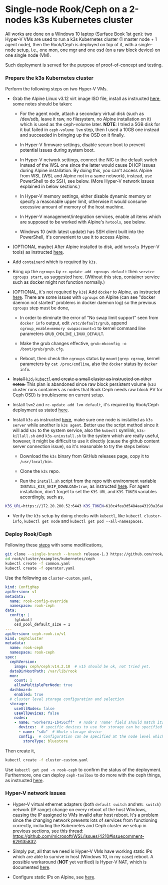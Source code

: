 # Single-node Rook/Ceph on a 2-nodes k3s Kubernetes cluster

All works are done on a Windows 10 laptop (Surface Book 1st gen): two Hyper-V VMs are used to run a k3s Kubernetes cluster (1 master node + 1 agent node), then the Rook/Ceph is deployed on top of it, with a single-node setup, i.e., one mon, one mgr and one osd (on a raw block device) on one single node (VM).

Such deployment is served for the purpose of proof-of-concept and testing.

### Prepare the k3s Kubernetes cluster

Perform the following steps on two Hyper-V VMs.

* Grab the Alpine Linux v3.12 virt image ISO file, install as instructed [here](https://wiki.alpinelinux.org/wiki/Alpine_Install:_from_a_disc_to_a_virtualbox_machine_single_only), some notes should be taken:

  * For the agent node, attach a secondary virtual disk (such as /dev/sdb, leave it raw, no filesystem, no Alpine installation on it) which is used as the ceph-volume later. **NOTE**: I tried a 5GB disk for it but failed in `ceph-volume lvm` step, then I used a 10GB one instead and succeeded in bringing up the OSD on it finally.

  * In Hyper-V firmware settings, disable secure boot to prevent potential issues during system boot.
  
  * In Hyper-V network settings, connect the NIC to the default switch instead of the WSL one since the latter would cause DHCP issues during Alpine installation. By doing this, you can't access Alpine from WSL (WSL and Alpine not in a same network), instead, use PowerShell to do SSH, see below. (More Hyper-V network issues explained in below sections.)

  * In Hyper-V memory settings, either disable dynamic memory or specify a reasonable upper limit, otherwise it would consume excessive amount of memory of the host machine.

  * In Hyper-V management/integration services, enable all items which are supposed to be worked with Alpine's `hvtools`, see below.

  * Windows 10 (with latest update) has SSH client built into the PowerShell, it's convenient to use it to access Alpine.

* (OPTIONAL maybe) After Alpine installed to disk, add `hvtools` (Hyper-V tools) as instructed [here](https://wiki.alpinelinux.org/wiki/Hyper-V_guest_services).

* Add `containerd` which is required by `k3s`.

* Bring up the `cgroups` by `rc-update add cgroups default` then `service cgroups start`, as suggested [here](https://teada.net/k3s-on-alpine-linux/). (Without this step, container service such as docker might not function normally.)

* (OPTIONAL, it's not required by `k3s`) Add `docker` to Alpine, as instructed [here](http://www.imooc.com/article/287437). There are some issues with `cgroups` on Alpine (can see "docker daemon not started" problems in docker daemon log) so the previous `cgroups` step must be done,

  * In order to eliminate the error of "No swap limit support" seen from `docker info` output,  edit `/etc/default/grub`, append `cgroup_enable=memory swapaccount=1` to kernel command line parameters `GRUB_CMDLINE_LINUX_DEFAULT`.

  * Make the grub changes effective, `grub-mkconfig -o /boot/grub/grub.cfg`.

  * Reboot, then check the `cgroups` status by `mount|grep cgroup`, kernel parameters by `cat /proc/cmdline`, also the `docker` status by `docker info`.

* ~~Install `k3d`, `kubectl` and create a small cluster as instructed on other notes.~~ This plan is abandoned since raw block persistent volume (`k3d` cluster runs containers as nodes that Rook Ceph needs raw block PV for Ceph OSD) is troublesome on current setup.

* Install `lvm2` and `rc-update add lvm default`, it's required by Rook/Ceph deployment as stated [here](https://rook.io/docs/rook/v1.3/ceph-prerequisites.html).

* Install `k3s` as instructed [here](https://rancher.com/docs/k3s/latest/en/installation/), make sure one node is installed as `k3s server` while another is `k3s agent`. Better use the script method since it will add `k3s` to the system service, also the `kubectl` symlink, `k3s-killall.sh` and `k3s-uninstall.sh` to the system which are really useful, however, it might be difficult to use it directly (cause the github content server connection issue), so it's reasonable to try the steps below:

  * Download the `k3s` binary from GitHub releases page, copy it to `/usr/local/bin`.

  * Clone the `k3s` repo.

  * Run the `install.sh` script from the repo with environment variable `INSTALL_K3S_SKIP_DOWNLOAD=true`, as instructed [here](https://rancher.com/docs/k3s/latest/en/installation/install-options/). For agent installation, don't forget to set the `K3S_URL` and `K3S_TOKEN` variables accordingly, such as,

```bash
K3S_URL=https://172.20.200.52:6443 K3S_TOKEN=K10c4fea3d5484aa43193a26a8d7645599f479774e5c8857a06c8a682384c5f6202::server:702b424a2ebe8fa897bf65f18f19d13b INSTALL_K3S_SKIP_DOWNLOAD=true ./install.sh
```

* Verify the `k3s` setup by doing checks with `kubectl`, like `kubectl cluster-info`, `kubectl get node` and `kubectl get pod --all-namespaces`. 

### Deploy Rook/Ceph

Following these [steps](https://rook.io/docs/rook/v1.3/ceph-quickstart.html) with some modifications,

```bash
git clone --single-branch --branch release-1.3 https://github.com/rook/rook.git
cd rook/cluster/examples/kubernetes/ceph
kubectl create -f common.yaml
kubectl create -f operator.yaml
```

Use the following as `cluster-custom.yaml`,

```yaml
kind: ConfigMap
apiVersion: v1
metadata:
  name: rook-config-override
  namespace: rook-ceph
data:
  config: |
    [global]
    osd_pool_default_size = 1
---
apiVersion: ceph.rook.io/v1
kind: CephCluster
metadata:
  name: rook-ceph
  namespace: rook-ceph
spec:
  cephVersion:
    image: ceph/ceph:v14.2.10  # v15 should be ok, not tried yet.
  dataDirHostPath: /var/lib/rook
  mon:
    count: 1
    allowMultiplePerNode: true
  dashboard:
    enabled: true
  # cluster level storage configuration and selection
  storage:
    useAllNodes: false
    useAllDevices: false
    nodes:
    - name: "worker01-1b456cff"  # node's 'name' field should match its 'kubernetes.io/hostname' label, check it with 'kubectl describe node xxxx -n rook-ceph'.
      devices:  # specific devices to use for storage can be specified for each node
      - name: "sdb"  # Whole storage device
      config:  # configuration can be specified at the node level which overrides the cluster level config
        storeType: bluestore
```

Then create it,

```bash
kubectl create -f cluster-custom.yaml
```

Use `kubectl get pod -n rook-ceph` to confirm the status of the deployment. Furthermore, one can deploy `ceph-toolbox` to do more with the ceph things, as instructed [here](https://rook.io/docs/rook/v1.3/ceph-toolbox.html).

### Hyper-V network issues

* Hyper-V virtual ethernet adapters (both `default switch` and `WSL switch`) network (IP range) change on every reboot of the host Windows, causing the IP assigned to VMs invalid after host reboot. It's a problem since the changing network prevents lots of services from functioning correctly, including the Kubernetes and Ceph cluster we setup in previous sections, see this thread: https://github.com/microsoft/WSL/issues/4210#issuecomment-629135832.

* Simply put, all that we need is Hyper-V VMs have working static IPs which are able to survive in host (Windows 10, in my case) reboot. A possible workaround (**NOT** yet verified) is Hyper-V NAT, which is documented [here](https://www.cnblogs.com/wswind/p/11007613.html).

* Configure static IPs on Alpine, see [here](https://wiki.alpinelinux.org/wiki/Configure_Networking#IPv4_Static_Address_Configuration). 
